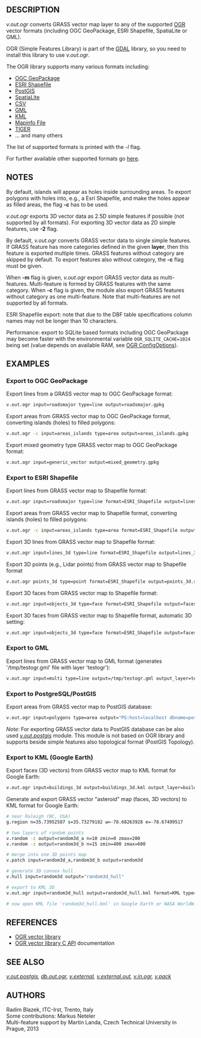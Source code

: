 ## DESCRIPTION

*v.out.ogr* converts GRASS vector map layer to any of the supported
[OGR](https://gdal.org/) vector formats (including OGC GeoPackage, ESRI
Shapefile, SpatiaLite or GML).

OGR (Simple Features Library) is part of the [GDAL](https://gdal.org)
library, so you need to install this library to use *v.out.ogr*.

The OGR library supports many various formats including:

- [OGC GeoPackage](https://gdal.org/en/stable/drivers/vector/gpkg.html)
- [ESRI
  Shapefile](https://gdal.org/en/stable/drivers/vector/shapefile.html)
- [PostGIS](https://gdal.org/en/stable/drivers/vector/pg.html)
- [SpatiaLite](https://gdal.org/en/stable/drivers/vector/sqlite.html)
- [CSV](https://gdal.org/en/stable/drivers/vector/csv.html)
- [GML](https://gdal.org/en/stable/drivers/vector/gml.html)
- [KML](https://gdal.org/en/stable/drivers/vector/kml.html)
- [Mapinfo File](https://gdal.org/en/stable/drivers/vector/mitab.html)
- [TIGER](https://gdal.org/en/stable/drivers/vector/tiger.html)
- ... and many others

The list of supported formats is printed with the *-l* flag.

For further available other supported formats go
[here](https://gdal.org/en/stable/drivers/vector/).

## NOTES

By default, islands will appear as holes inside surrounding areas. To
export polygons with holes into, e.g., a Esri Shapefile, and make the
holes appear as filled areas, the flag **-c** has to be used.

*v.out.ogr* exports 3D vector data as 2.5D simple features if possible
(not supported by all formats). For exporting 3D vector data as 2D
simple features, use **-2** flag.

By default, *v.out.ogr* converts GRASS vector data to single simple
features. If GRASS feature has more categories defined in the given
**layer**, then this feature is exported multiple times. GRASS features
without category are skipped by default. To export features also without
category, the **-c** flag must be given.

When **-m** flag is given, *v.out.ogr* export GRASS vector data as
multi-features. Multi-feature is formed by GRASS features with the same
category. When **-c** flag is given, the module also export GRASS
features without category as one multi-feature. Note that multi-features
are not supported by all formats.

ESRI Shapefile export: note that due to the DBF table specifications
column names may not be longer than 10 characters.

Performance: export to SQLite based formats including OGC GeoPackage may
become faster with the environmental variable `OGR_SQLITE_CACHE=1024`
being set (value depends on available RAM, see [OGR
ConfigOptions](https://trac.osgeo.org/gdal/wiki/ConfigOptions#OGR_SQLITE_CACHE)).

## EXAMPLES

### Export to OGC GeoPackage

Export lines from a GRASS vector map to OGC GeoPackage format:

```sh
v.out.ogr input=roadsmajor type=line output=roadsmajor.gpkg
```

Export areas from GRASS vector map to OGC GeoPackage format, converting
islands (holes) to filled polygons:

```sh
v.out.ogr -c input=areas_islands type=area output=areas_islands.gpkg
```

Export mixed geometry type GRASS vector map to OGC GeoPackage format:

```sh
v.out.ogr input=generic_vector output=mixed_geometry.gpkg
```

### Export to ESRI Shapefile

Export lines from GRASS vector map to Shapefile format:

```sh
v.out.ogr input=roadsmajor type=line format=ESRI_Shapefile output=lines.shp
```

Export areas from GRASS vector map to Shapefile format, converting
islands (holes) to filled polygons:

```sh
v.out.ogr -c input=areas_islands type=area format=ESRI_Shapefile output=areas_islands.shp
```

Export 3D lines from GRASS vector map to Shapefile format:

```sh
v.out.ogr input=lines_3d type=line format=ESRI_Shapefile output=lines_3d.shp lco="SHPT=ARCZ"
```

Export 3D points (e.g., Lidar points) from GRASS vector map to Shapefile
format

```sh
v.out.ogr points_3d type=point format=ESRI_Shapefile output=points_3d.shp lco="SHPT=POINTZ"
```

Export 3D faces from GRASS vector map to Shapefile format:

```sh
v.out.ogr input=objects_3d type=face format=ESRI_Shapefile output=faces_3d.shp lco="SHPT=POLYGONZ"
```

Export 3D faces from GRASS vector map to Shapefile format, automatic 3D
setting:

```sh
v.out.ogr input=objects_3d type=face format=ESRI_Shapefile output=faces_3d.shp"
```

### Export to GML

Export lines from GRASS vector map to GML format (generates
'/tmp/testogr.gml' file with layer 'testogr'):

```sh
v.out.ogr input=multi type=line output=/tmp/testogr.gml output_layer=testogr format=GML
```

### Export to PostgreSQL/PostGIS

Export areas from GRASS vector map to PostGIS database:

```sh
v.out.ogr input=polygons type=area output="PG:host=localhost dbname=postgis user=postgres" output_layer=polymap format=PostgreSQL
```

*Note:* For exporting GRASS vector data to PostGIS database can be also
used *[v.out.postgis](v.out.postgis.md)* module. This module is not
based on OGR library and supports beside simple features also
topological format (PostGIS Topology).

### Export to KML (Google Earth)

Export faces (3D vectors) from GRASS vector map to KML format for Google
Earth:

```sh
v.out.ogr input=buildings_3d output=buildings_3d.kml output_layer=buildings_3d format=KML type=face
```

Generate and export GRASS vector "asteroid" map (faces, 3D vectors) to
KML format for Google Earth:

```sh
# near Raleigh (NC, USA)
g.region n=35.73952587 s=35.73279182 w=-78.68263928 e=-78.67499517

# two layers of random points
v.random -z output=random3d_a n=10 zmin=0 zmax=200
v.random -z output=random3d_b n=15 zmin=400 zmax=600

# merge into one 3D points map
v.patch input=random3d_a,random3d_b output=random3d

# generate 3D convex hull
v.hull input=random3d output="random3d_hull"

# export to KML 3D
v.out.ogr input=random3d_hull output=random3d_hull.kml format=KML type=face dsco="AltitudeMode=absolute"

# now open KML file 'random3d_hull.kml' in Google Earth or NASA WorldWind or ...
```

## REFERENCES

- [OGR vector library](https://gdal.org/)
- [OGR vector library C API](https://gdal.org/api/) documentation

## SEE ALSO

*[v.out.postgis](v.out.postgis.md), [db.out.ogr](db.out.ogr.md),
[v.external](v.external.md), [v.external.out](v.external.out.md),
[v.in.ogr](v.in.ogr.md), [v.pack](v.pack.md)*

## AUTHORS

Radim Blazek, ITC-Irst, Trento, Italy  
Some contributions: Markus Neteler  
Multi-feature support by Martin Landa, Czech Technical University in
Prague, 2013
